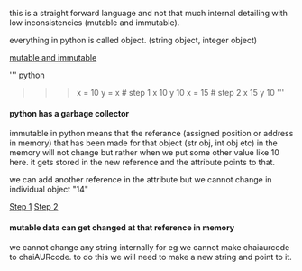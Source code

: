 this is a straight forward language and not that much internal detailing with low inconsistencies (mutable and immutable).

everything in python is called object. (string object, integer object)

[mutable and immutable](https://media.licdn.com/dms/image/D4E12AQEvWID2rFeudA/article-cover_image-shrink_600_2000/0/1679695596993?e=2147483647&v=beta&t=cLj7kNXvqyVcilTBwB-fapw-vcgxfQeOM9Uda7BqqZw)

''' python
>>> x = 10
>>> y = x # step 1
>>> x 
10
>>> y
10
>>> x = 15 # step 2
>>> x
15
>>> y
10
'''

#### python has a garbage collector
immutable in python means that the referance (assigned position or address in memory) that has been made for that object (str obj, int obj etc) in the memory will not change but rather when we put some other value like 10 here. it gets stored in the new reference and the attribute points to that.

we can add another reference in the attribute but we cannot change in individual object "14"

[Step 1](images/before.png)
[Step 2](images/after.png)

#### mutable data can get changed at that reference in memory  

we cannot change any string internally 
for eg we cannot make chaiaurcode to chaiAURcode. to do this we will need to make a new string and point to it.
